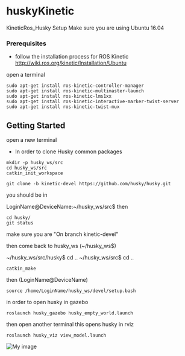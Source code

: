 # huskyKinetic
KineticRos_Husky Setup
Make sure you are using Ubuntu 16.04

### Prerequisites
- follow the installation process for ROS Kinetic
http://wiki.ros.org/kinetic/Installation/Ubuntu

open a terminal
```
sudo apt-get install ros-kinetic-controller-manager
sudo apt-get install ros-kinetic-multimaster-launch
sudo apt-get install ros-kinetic-lms1xx
sudo apt-get install ros-kinetic-interactive-marker-twist-server
sudo apt-get install ros-kinetic-twist-mux
```
## Getting Started
open a new terminal

- In order to clone Husky common packages
```
mkdir -p husky_ws/src
cd husky_ws/src
catkin_init_workspace
```
```
git clone -b kinetic-devel https://github.com/husky/husky.git
```
you should be in 

LoginName@DeviceName:~/husky_ws/src$ 
then 
```
cd husky/
git status
```
make sure you are "On branch kinetic-devel"

then come back to husky_ws (~/husky_ws$)




~/husky_ws/src/husky$ cd ..
~/husky_ws/src$ cd ..
```
catkin_make
```
then (LoginName@DeviceName)
```
source /home/LoginName/husky_ws/devel/setup.bash
```
in order to open husky in gazebo
```
roslaunch husky_gazebo husky_empty_world.launch
```
then open another terminal
this opens husky in rviz
```
roslaunch husky_viz view_model.launch
```



![My image](cagrikilic.github.com/huskyKinetic/sc1.png)




